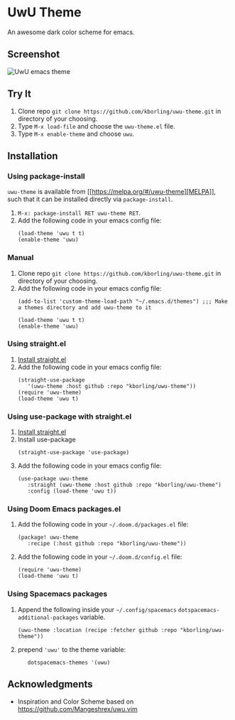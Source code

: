 # UwU Theme
An awesome dark color scheme for emacs.

## Screenshot
![UwU emacs theme](https://github.com/kborling/uwu.el/blob/main/uwu.png)

## Try It

1. Clone repo `git clone https://github.com/kborling/uwu-theme.git` in directory of your choosing.
2. Type `M-x load-file` and choose the `uwu-theme.el` file.
3. Type `M-x enable-theme` and choose `uwu`.

## Installation

### Using package-install
`uwu-theme` is available from [[https://melpa.org/#/uwu-theme][MELPA]], such that it can be installed directly via `package-install`.

1. `M-x: package-install RET uwu-theme RET`.
2. Add the following code in your emacs config file:
   ```elisp
   (load-theme 'uwu t t)
   (enable-theme 'uwu)
   ```

### Manual
1. Clone repo `git clone https://github.com/kborling/uwu-theme.git` in directory of your choosing.
2. Add the following code in your emacs config file:
   ```elisp
   (add-to-list 'custom-theme-load-path "~/.emacs.d/themes") ;;; Make a themes directory and add uwu-theme to it

   (load-theme 'uwu t t)
   (enable-theme 'uwu)
   ```

### Using straight.el
1. [Install straight.el](https://github.com/raxod502/straight.el#getting-started)
2. Add the following code in your emacs config file:
   ```elisp
   (straight-use-package
      '(uwu-theme :host github :repo "kborling/uwu-theme"))
   (require 'uwu-theme)
   (load-theme 'uwu t)
   ```

### Using use-package with straight.el
1. [Install straight.el](https://github.com/raxod502/straight.el#getting-started)
2. Install use-package
   ```elisp
   (straight-use-package 'use-package)
   ```
4. Add the following code in your emacs config file:
   ```elisp
   (use-package uwu-theme
      :straight (uwu-theme :host github :repo "kborling/uwu-theme")
      :config (load-theme 'uwu t))
   ```

### Using Doom Emacs packages.el
1. Add the following code in your `~/.doom.d/packages.el` file:
   ```elisp
   (package! uwu-theme
      :recipe (:host github :repo "kborling/uwu-theme"))
   ```
2. Add the following code in your `~/.doom.d/config.el` file:
   ```elisp
   (require 'uwu-theme)
   (load-theme 'uwu t)
   ```

### Using Spacemacs packages
1. Append the following inside your `~/.config/spacemacs` `dotspacemacs-additional-packages` variable.
    ```elisp
    (uwu-theme :location (recipe :fetcher github :repo "kborling/uwu-theme"))
    ```
2. prepend `'uwu'` to the theme variable:
   ```elisp
      dotspacemacs-themes '(uwu)
   ```

## Acknowledgments
- Inspiration and Color Scheme based on https://github.com/Mangeshrex/uwu.vim
